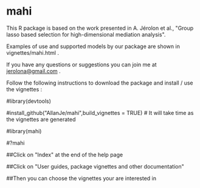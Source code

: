 # mahi
This R package is based on the work presented in A. Jérolon et al., "Group lasso based selection for high-dimensional mediation analysis".

Examples of use and supported models by our package are shown in vignettes/mahi.html .

If you have any questions or suggestions you can join me at jerolona@gmail.com .

Follow the following instructions to download the package and install / use the vignettes :

#library(devtools)

#install_github("AllanJe/mahi",build_vignettes = TRUE) # It will take time as the vignettes are generated

#library(mahi)

#?mahi

##Click on "Index" at the end of the help page

##Click on "User guides, package vignettes and other documentation"

##Then you can choose the vignettes your are interested in
